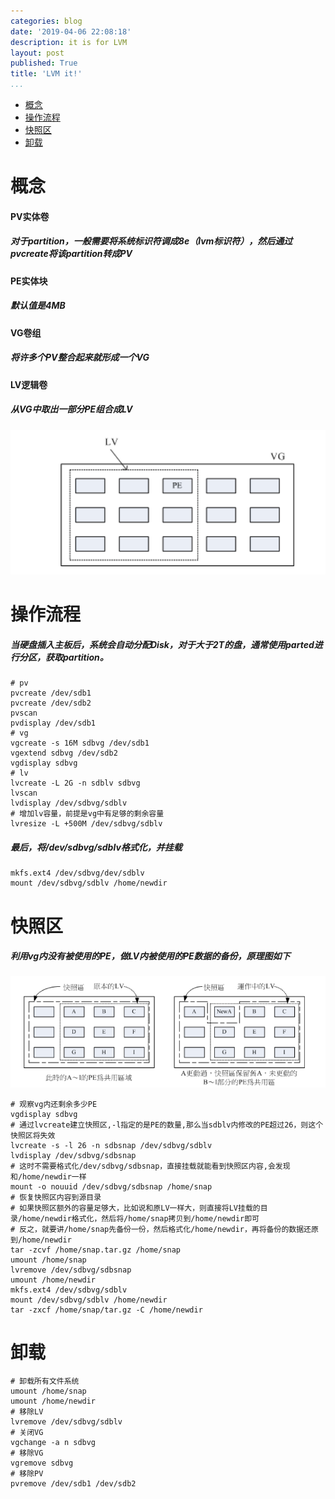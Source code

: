 ```yaml
---
categories: blog
date: '2019-04-06 22:08:18'
description: it is for LVM
layout: post
published: True
title: 'LVM it!'
...
```


-   [概念](#概念)
-   [操作流程](#操作流程)
-   [快照区](#快照区)
-   [卸载](#卸载)

概念
====

#### PV实体卷

##### 对于partition，一般需要将系统标识符调成8e（lvm标识符），然后通过pvcreate将该partition转成PV

#### PE实体块

##### 默认值是4MB

#### VG卷组

##### 将许多个PV整合起来就形成一个VG

#### LV逻辑卷

##### 从VG中取出一部分PE组合成LV

![avatar](/assets/images/lvm.PNG)

操作流程
========

##### 当硬盘插入主板后，系统会自动分配Disk，对于大于2T的盘，通常使用parted进行分区，获取partition。

~~~~ {.shell}
# pv
pvcreate /dev/sdb1
pvcreate /dev/sdb2
pvscan 
pvdisplay /dev/sdb1
# vg
vgcreate -s 16M sdbvg /dev/sdb1
vgextend sdbvg /dev/sdb2
vgdisplay sdbvg
# lv
lvcreate -L 2G -n sdblv sdbvg
lvscan
lvdisplay /dev/sdbvg/sdblv
# 增加lv容量，前提是vg中有足够的剩余容量
lvresize -L +500M /dev/sdbvg/sdblv
~~~~

##### 最后，将/dev/sdbvg/sdblv格式化，并挂载

~~~~ {.shell}
mkfs.ext4 /dev/sdbvg/dev/sdblv
mount /dev/sdbvg/sdblv /home/newdir
~~~~

快照区
======

##### 利用vg内没有被使用的PE，做LV内被使用的PE数据的备份，原理图如下

![avatar](/assets/images/snap.PNG)

~~~~ {.shell}
# 观察vg内还剩余多少PE
vgdisplay sdbvg
# 通过lvcreate建立快照区,-l指定的是PE的数量,那么当sdblv内修改的PE超过26，则这个快照区将失效
lvcreate -s -l 26 -n sdbsnap /dev/sdbvg/sdblv
lvdisplay /dev/sdbvg/sdbsnap
# 这时不需要格式化/dev/sdbvg/sdbsnap，直接挂载就能看到快照区内容,会发现和/home/newdir一样
mount -o nouuid /dev/sdbvg/sdbsnap /home/snap
# 恢复快照区内容到源目录
# 如果快照区额外的容量足够大，比如说和原LV一样大，则直接将LV挂载的目录/home/newdir格式化，然后将/home/snap拷贝到/home/newdir即可
# 反之，就要讲/home/snap先备份一份，然后格式化/home/newdir，再将备份的数据还原到/home/newdir
tar -zcvf /home/snap.tar.gz /home/snap
umount /home/snap
lvremove /dev/sdbvg/sdbsnap
umount /home/newdir
mkfs.ext4 /dev/sdbvg/sdblv
mount /dev/sdbvg/sdblv /home/newdir
tar -zxcf /home/snap/tar.gz -C /home/newdir
~~~~

卸载
====

~~~~ {.shell}
# 卸载所有文件系统
umount /home/snap
umount /home/newdir
# 移除LV
lvremove /dev/sdbvg/sdblv
# 关闭VG
vgchange -a n sdbvg
# 移除VG
vgremove sdbvg
# 移除PV
pvremove /dev/sdb1 /dev/sdb2
~~~~
